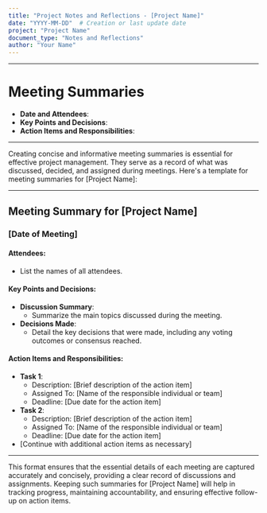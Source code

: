 ```yaml
---
title: "Project Notes and Reflections - [Project Name]"
date: "YYYY-MM-DD"  # Creation or last update date
project: "Project Name"
document_type: "Notes and Reflections"
author: "Your Name"
---
```

---
# Meeting Summaries

- **Date and Attendees**:
- **Key Points and Decisions**:
- **Action Items and Responsibilities**:

---
Creating concise and informative meeting summaries is essential for effective project management. They serve as a record of what was discussed, decided, and assigned during meetings. Here's a template for meeting summaries for [Project Name]:

---

## Meeting Summary for [Project Name]

### [Date of Meeting]

#### Attendees:
- List the names of all attendees.

#### Key Points and Decisions:
- **Discussion Summary**:
  - Summarize the main topics discussed during the meeting.
- **Decisions Made**:
  - Detail the key decisions that were made, including any voting outcomes or consensus reached.

#### Action Items and Responsibilities:
- **Task 1**:
  - Description: [Brief description of the action item]
  - Assigned To: [Name of the responsible individual or team]
  - Deadline: [Due date for the action item]
- **Task 2**:
  - Description: [Brief description of the action item]
  - Assigned To: [Name of the responsible individual or team]
  - Deadline: [Due date for the action item]
- [Continue with additional action items as necessary]

---

This format ensures that the essential details of each meeting are captured accurately and concisely, providing a clear record of discussions and assignments. Keeping such summaries for [Project Name] will help in tracking progress, maintaining accountability, and ensuring effective follow-up on action items.